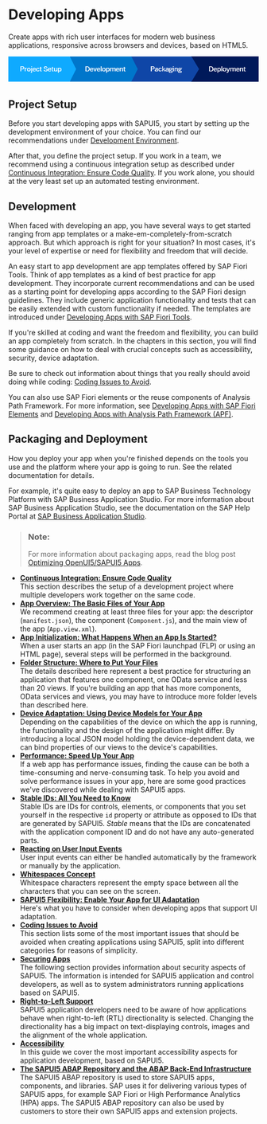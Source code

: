 <!-- loio23cfd955f58142389fa7c9097e11559c -->

# Developing Apps

Create apps with rich user interfaces for modern web business applications, responsive across browsers and devices, based on HTML5.



![](images/DevelopingApps_Process_71f8bf5.png)



<a name="loio23cfd955f58142389fa7c9097e11559c__section_ovf_25f_qbb"/>

## Project Setup

Before you start developing apps with SAPUI5, you start by setting up the development environment of your choice. You can find our recommendations under [Development Environment](../03_Get-Started/development-environment-7bb04e0.md).

After that, you define the project setup. If you work in a team, we recommend using a continuous integration setup as described under [Continuous Integration: Ensure Code Quality](continuous-integration-ensure-code-quality-fe7a158.md). If you work alone, you should at the very least set up an automated testing environment.



<a name="loio23cfd955f58142389fa7c9097e11559c__section_znq_f5f_qbb"/>

## Development

When faced with developing an app, you have several ways to get started ranging from app templates or a make-em-completely-from-scratch approach. But which approach is right for your situation? In most cases, it's your level of expertise or need for flexibility and freedom that will decide.

An easy start to app development are app templates offered by SAP Fiori Tools. Think of app templates as a kind of best practice for app development. They incorporate current recommendations and can be used as a starting point for developing apps according to the SAP Fiori design guidelines. They include generic application functionality and tests that can be easily extended with custom functionality if needed. The templates are introduced under [Developing Apps with SAP Fiori Tools](../03_Get-Started/developing-apps-with-sap-fiori-tools-a460a73.md).

If you're skilled at coding and want the freedom and flexibility, you can build an app completely from scratch. In the chapters in this section, you will find some guidance on how to deal with crucial concepts such as accessibility, security, device adaptation.

Be sure to check out information about things that you really should avoid doing while coding: [Coding Issues to Avoid](coding-issues-to-avoid-3877872.md).

You can also use SAP Fiori elements or the reuse components of Analysis Path Framework. For more information, see [Developing Apps with SAP Fiori Elements](../06_SAP_Fiori_Elements/developing-apps-with-sap-fiori-elements-03265b0.md) and [Developing Apps with Analysis Path Framework \(APF\)](../07_APF/developing-apps-with-analysis-path-framework-apf-1c457c5.md).



<a name="loio23cfd955f58142389fa7c9097e11559c__section_vp3_n5f_qbb"/>

## Packaging and Deployment

How you deploy your app when you're finished depends on the tools you use and the platform where your app is going to run. See the related documentation for details.

For example, it's quite easy to deploy an app to SAP Business Technology Platform with SAP Business Application Studio. For more information about SAP Business Application Studio, see the documentation on the SAP Help Portal at [SAP Business Application Studio](https://help.sap.com/viewer/product/SAP%20Business%20Application%20Studio/Cloud/en-US).

> ### Note:  
> For more information about packaging apps, read the blog post [Optimizing OpenUI5/SAPUI5 Apps](https://blogs.sap.com/2015/02/18/optimizing-openui5-apps/).

-   **[Continuous Integration: Ensure Code Quality](continuous-integration-ensure-code-quality-fe7a158.md "This section describes the setup of a development project where multiple developers
		work together on the same code.")**  
This section describes the setup of a development project where multiple developers work together on the same code.
-   **[App Overview: The Basic Files of Your App](app-overview-the-basic-files-of-your-app-28b59ca.md "We recommend creating at least three files for your app: the descriptor
			(manifest.json), the component (Component.js),
		and the main view of the app (App.view.xml).")**  
We recommend creating at least three files for your app: the descriptor \(`manifest.json`\), the component \(`Component.js`\), and the main view of the app \(`App.view.xml`\).
-   **[App Initialization: What Happens When an App Is Started?](app-initialization-what-happens-when-an-app-is-started-d2f5869.md "When a user starts an app (in the SAP Fiori launchpad (FLP) or using an HTML page),
		several steps will be performed in the background.")**  
When a user starts an app \(in the SAP Fiori launchpad \(FLP\) or using an HTML page\), several steps will be performed in the background.
-   **[Folder Structure: Where to Put Your Files](folder-structure-where-to-put-your-files-003f755.md "The details described here represent a best practice for structuring an application
		that features one component, one OData service and less than 20 views. If you're building an
		app that has more components, OData services and views, you may have to introduce more
		folder levels than described here.")**  
The details described here represent a best practice for structuring an application that features one component, one OData service and less than 20 views. If you're building an app that has more components, OData services and views, you may have to introduce more folder levels than described here.
-   **[Device Adaptation: Using Device Models for Your App](device-adaptation-using-device-models-for-your-app-8dbd35e.md "Depending on the capabilities of the device on which the app is running, the
		functionality and the design of the application might differ. By introducing a local JSON
		model holding the device-dependent data, we can bind properties of our views to the device's
		capabilities.")**  
Depending on the capabilities of the device on which the app is running, the functionality and the design of the application might differ. By introducing a local JSON model holding the device-dependent data, we can bind properties of our views to the device's capabilities.
-   **[Performance: Speed Up Your App](performance-speed-up-your-app-408b40e.md "If a web app has performance issues, finding the cause can be both a time-consuming
		and nerve-consuming task. To help you avoid and solve performance issues in your app, here
		are some good practices we've discovered while dealing with SAPUI5 apps. ")**  
If a web app has performance issues, finding the cause can be both a time-consuming and nerve-consuming task. To help you avoid and solve performance issues in your app, here are some good practices we've discovered while dealing with SAPUI5 apps.
-   **[Stable IDs: All You Need to Know](stable-ids-all-you-need-to-know-f51dbb7.md "Stable IDs are IDs for controls, elements, or components that you set yourself in the
		respective id property or attribute as opposed to IDs that are generated by
			SAPUI5. Stable means
		that the IDs are concatenated with the application component ID and do not have any
		auto-generated parts.")**  
Stable IDs are IDs for controls, elements, or components that you set yourself in the respective `id` property or attribute as opposed to IDs that are generated by SAPUI5. *Stable* means that the IDs are concatenated with the application component ID and do not have any auto-generated parts.
-   **[Reacting on User Input Events](reacting-on-user-input-events-c75861e.md "User input events can either be handled automatically by the framework or manually by the application.")**  
User input events can either be handled automatically by the framework or manually by the application.
-   **[Whitespaces Concept](whitespaces-concept-37deb0b.md "Whitespace characters represent the empty space between all the characters that you can
		see on the screen.")**  
Whitespace characters represent the empty space between all the characters that you can see on the screen.
-   **[SAPUI5 Flexibility: Enable Your App for UI Adaptation](sapui5-flexibility-enable-your-app-for-ui-adaptation-f1430c0.md "Here's what you have to consider when developing apps that support UI adaptation.")**  
Here's what you have to consider when developing apps that support UI adaptation.
-   **[Coding Issues to Avoid](coding-issues-to-avoid-3877872.md "This section lists some of the most important issues that should be avoided when
		creating applications using SAPUI5, split into different categories for reasons of
		simplicity.")**  
This section lists some of the most important issues that should be avoided when creating applications using SAPUI5, split into different categories for reasons of simplicity.
-   **[Securing Apps](securing-apps-91f3d87.md "The following section provides information about security aspects of SAPUI5. The information is
        intended for SAPUI5 application
        and control developers, as well as to system administrators running applications based on
            SAPUI5.")**  
The following section provides information about security aspects of SAPUI5. The information is intended for SAPUI5 application and control developers, as well as to system administrators running applications based on SAPUI5.
-   **[Right-to-Left Support](right-to-left-support-8d7b286.md "SAPUI5 application
		developers need to be aware of how applications behave when right-to-left (RTL)
		directionality is selected. Changing the directionality has a big impact on text-displaying
		controls, images and the alignment of the whole application.")**  
SAPUI5 application developers need to be aware of how applications behave when right-to-left \(RTL\) directionality is selected. Changing the directionality has a big impact on text-displaying controls, images and the alignment of the whole application.
-   **[Accessibility](accessibility-03b914b.md "In this guide we cover the most important accessibility aspects for application
		development, based on SAPUI5.")**  
In this guide we cover the most important accessibility aspects for application development, based on SAPUI5.
-   **[The SAPUI5 ABAP Repository and the ABAP Back-End Infrastructure](the-sapui5-abap-repository-and-the-abap-back-end-infrastructure-91f3467.md "The SAPUI5 ABAP repository is
		used to store SAPUI5 apps, components, and libraries. SAP uses it for delivering various
		types of SAPUI5 apps, for example
		SAP Fiori or High Performance Analytics (HPA) apps. The SAPUI5 ABAP repository can also be
		used by customers to store their own SAPUI5 apps and extension
		projects.")**  
The SAPUI5 ABAP repository is used to store SAPUI5 apps, components, and libraries. SAP uses it for delivering various types of SAPUI5 apps, for example SAP Fiori or High Performance Analytics \(HPA\) apps. The SAPUI5 ABAP repository can also be used by customers to store their own SAPUI5 apps and extension projects.

